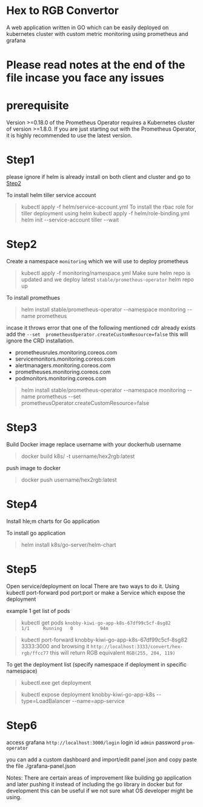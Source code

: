 # Hex to RGB Convertor 
A web application written in GO which can be easily deployed on kubernetes cluster with custom metric monitoring using prometheus and grafana

# Please read notes at the end of the file incase you face any issues

# prerequisite 
Version >=0.18.0 of the Prometheus Operator requires a Kubernetes cluster of version >=1.8.0. If you are just starting out with the Prometheus Operator, it is highly recommended to use the latest version.

# Step1
please ignore if helm is already install on both client and cluster and go to [Step2](#Step2)

To install helm tiller service account 
>kubectl apply -f helm/service-account.yml
To install the rbac role for tiller deployment using helm
>kubectl apply -f helm/role-binding.yml
>helm init --service-account tiller --wait

# Step2
Create a namespace `monitoring` which we will use to deploy prometheus
>kubectl apply -f monitoring/namespace.yml
Make sure helm repo is updated and we deploy latest `stable/prometheus-operator`
>helm repo up

To install promethues 
>helm install stable/prometheus-operator --namespace monitoring --name prometheus

incase it throws error that one of the following mentioned cdr already exists add the `--set  prometheusOperator.createCustomResource=false` this will ignore the CRD installation.

- prometheusrules.monitoring.coreos.com
- servicemonitors.monitoring.coreos.com
- alertmanagers.monitoring.coreos.com
- prometheuses.monitoring.coreos.com
- podmonitors.monitoring.coreos.com

>helm install stable/prometheus-operator --namespace monitoring --name prometheus --set  prometheusOperator.createCustomResource=false

# Step3

Build Docker image replace username with your dockerhub username

>docker build k8s/ -t username/hex2rgb:latest

push image to docker
>docker push username/hex2rgb:latest


# Step4
Install hle;m charts for Go application

To install go application 
>helm install k8s/go-server/helm-chart

# Step5

Open service/deployment on local There are two ways to do it. Using kubectl port-forward pod port:port or make a Service which expose the deployment 

example 1
get list of pods
>kubectl get pods
`knobby-kiwi-go-app-k8s-67df99c5cf-8sg82       1/1     Running   0          94m`

>kubectl port-forward knobby-kiwi-go-app-k8s-67df99c5cf-8sg82  3333:3000
and browsing it `http://localhost:3333/convert/hex-rgb/ffcc77`  this will return RGB equivalent `RGB(255, 204, 119)`

To get the deployment list (specify namespace if deployment in specific namespace)
>kubectl.exe get deployment

>kubectl expose deployment knobby-kiwi-go-app-k8s --type=LoadBalancer --name=app-service


# Step6
access grafana `http://localhost:3000/login`
login id `admin`
password `prom-operator`

you can add a custom dashboard and import/edit panel json and copy paste the file ./grafana-panel.json


Notes: There are certain areas of improvement like building go application and later pushing it instead of including the go library in docker but for development this can be useful if we not sure what OS developer might be using.
